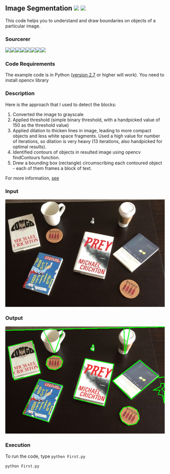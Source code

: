 ## Image Segmentation [![](https://img.shields.io/github/license/sourcerer-io/hall-of-fame.svg?colorB=ff0000)](https://github.com/akshaybahadur21/ImageSegmentation/blob/master/LICENSE.txt)  [![](https://img.shields.io/badge/Akshay-Bahadur-brightgreen.svg?colorB=ff0000)](https://akshaybahadur.com)
This code helps you to understand and draw boundaries on objects of a particular image.

### Sourcerer
[![](https://sourcerer.io/fame/akshaybahadur21/akshaybahadur21/ImageSegmentation/images/0)](https://sourcerer.io/fame/akshaybahadur21/akshaybahadur21/ImageSegmentation/links/0)[![](https://sourcerer.io/fame/akshaybahadur21/akshaybahadur21/ImageSegmentation/images/1)](https://sourcerer.io/fame/akshaybahadur21/akshaybahadur21/ImageSegmentation/links/1)[![](https://sourcerer.io/fame/akshaybahadur21/akshaybahadur21/ImageSegmentation/images/2)](https://sourcerer.io/fame/akshaybahadur21/akshaybahadur21/ImageSegmentation/links/2)[![](https://sourcerer.io/fame/akshaybahadur21/akshaybahadur21/ImageSegmentation/images/3)](https://sourcerer.io/fame/akshaybahadur21/akshaybahadur21/ImageSegmentation/links/3)[![](https://sourcerer.io/fame/akshaybahadur21/akshaybahadur21/ImageSegmentation/images/4)](https://sourcerer.io/fame/akshaybahadur21/akshaybahadur21/ImageSegmentation/links/4)[![](https://sourcerer.io/fame/akshaybahadur21/akshaybahadur21/ImageSegmentation/images/5)](https://sourcerer.io/fame/akshaybahadur21/akshaybahadur21/ImageSegmentation/links/5)[![](https://sourcerer.io/fame/akshaybahadur21/akshaybahadur21/ImageSegmentation/images/6)](https://sourcerer.io/fame/akshaybahadur21/akshaybahadur21/ImageSegmentation/links/6)[![](https://sourcerer.io/fame/akshaybahadur21/akshaybahadur21/ImageSegmentation/images/7)](https://sourcerer.io/fame/akshaybahadur21/akshaybahadur21/ImageSegmentation/links/7)

### Code Requirements
The example code is in Python ([version 2.7](https://www.python.org/download/releases/2.7/) or higher will work). 
You need to install opencv library

### Description

Here is the approach that I used to detect the blocks:

1) Converted the image to grayscale	
2) Applied threshold (simple binary threshold, with a handpicked value of 150 as the threshold value)
3) Applied dilation to thicken lines in image, leading to more compact objects and less white space fragments. Used a high value for number of iterations, so dilation is very heavy (13 iterations, also handpicked for optimal results).
4) Identified contours of objects in resulted image using opencv findContours function.
5) Drew a bounding box (rectangle) circumscribing each contoured object - each of them frames a  block of text.


For more information, [see](http://opencv-python-tutroals.readthedocs.io/en/latest/)

### Input

<img src="https://github.com/akshaybahadur21/ImageSegmentation/blob/master/input.jpg">

### Output

<img src="https://github.com/akshaybahadur21/ImageSegmentation/blob/master/output.png">



### Execution
To run the code, type `python First.py`

```
python First.py
```
